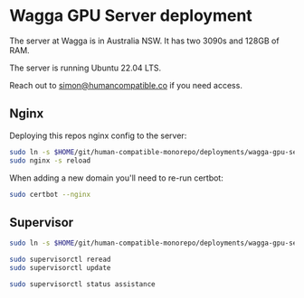 # Wagga GPU Server deployment

The server at Wagga is in Australia NSW. It has two 3090s and 128GB of RAM.

The server is running Ubuntu 22.04 LTS.

Reach out to simon@humancompatible.co if you need access.

## Nginx

Deploying this repos nginx config to the server:

```bash
sudo ln -s $HOME/git/human-compatible-monorepo/deployments/wagga-gpu-server/nginx-site.conf /etc/nginx/sites-enabled/human-compatible
sudo nginx -s reload
```

When adding a new domain you'll need to re-run certbot:

```bash
sudo certbot --nginx
```

## Supervisor

```bash
sudo ln -s $HOME/git/human-compatible-monorepo/deployments/wagga-gpu-server/supervisor.conf /etc/supervisor/conf.d/human-compatible.conf

sudo supervisorctl reread
sudo supervisorctl update
```

```bash
sudo supervisorctl status assistance
```
